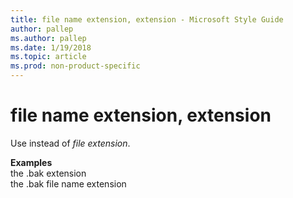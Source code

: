 ```yaml
---
title: file name extension, extension - Microsoft Style Guide
author: pallep
ms.author: pallep
ms.date: 1/19/2018
ms.topic: article
ms.prod: non-product-specific
---
```


# file name extension, extension

Use instead of *file extension*. 

**Examples**  
the .bak extension  
the .bak file name extension
